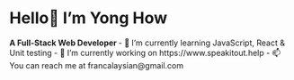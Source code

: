 <h1> Hello👋 I’m Yong How </h1>
<strong> A Full-Stack Web Developer </strong>
- 🌱 I’m currently learning JavaScript, React & Unit testing 
- 💞️ I’m currently working on https://www.speakitout.help
- 📫 You can reach me at francalaysian@gmail.com

<!---
yhfung-git/yhfung-git is a ✨ special ✨ repository because its `README.md` (this file) appears on your GitHub profile.
You can click the Preview link to take a look at your changes.
--->
